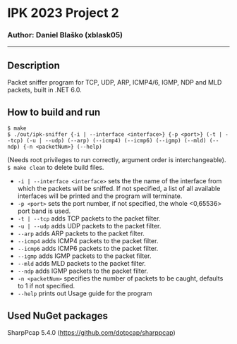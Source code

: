 # IPK 2023 Project 2
### Author: Daniel Blaško (xblask05)
<hr>

## Description
Packet sniffer program for TCP, UDP, ARP, ICMP4/6, IGMP, NDP and MLD packets, built in .NET 6.0.

## How to build and run
```
$ make
$ ./out/ipk-sniffer {-i | --interface <interface>} {-p <port>} (-t | --tcp) (-u | --udp) (--arp) (--icmp4) (--icmp6) (--igmp) (--mld) (--ndp) {-n <packetNum>} (--help)
```
(Needs root privileges to run correctly, argument order is interchangeable).
`$ make clean` to delete build files.

* `-i | --interface <interface>` sets the the name of the interface from which the packets will be sniffed. If not specified, a list of all available interfaces will be printed and the program will terminate.
* `-p <port>` sets the port number, if not specified, the whole <0,65536> port band is used.
* `-t | --tcp` adds TCP packets to the packet filter.
* `-u | --udp` adds UDP packets to the packet filter.
* `--arp` adds ARP packets to the packet filter.
* `--icmp4` adds ICMP4 packets to the packet filter.
* `--icmp6` adds ICMP6 packets to the packet filter.
* `--igmp` adds IGMP packets to the packet filter.
* `--mld` adds MLD packets to the packet filter.
* `--ndp` adds IGMP packets to the packet filter.
* `-n <packetNum>` specifies the number of packets to be caught, defaults to 1 if not specified.
* `--help` prints out Usage guide for the program



## Used NuGet packages
SharpPcap 5.4.0 (https://github.com/dotpcap/sharppcap)
